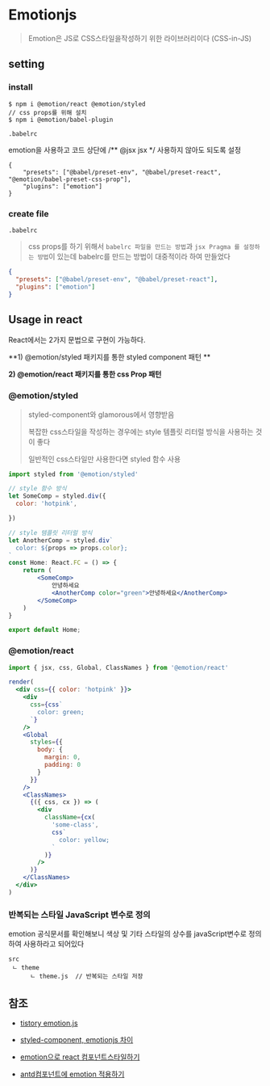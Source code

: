 # Emotionjs

> Emotion은 JS로 CSS스타일을작성하기 위한 라이브러리이다 (CSS-in-JS)



## setting

### install

```
$ npm i @emotion/react @emotion/styled
// css props를 위해 설치
$ npm i @emotion/babel-plugin
```



`.babelrc`

emotion을 사용하고 코드 상단에 /** @jsx jsx */ 사용하지 않아도 되도록 설정

```
{
    "presets": ["@babel/preset-env", "@babel/preset-react", "@emotion/babel-preset-css-prop"], 
    "plugins": ["emotion"]
}
```





### create file

`.babelrc`

> css props를 하기 위해서 `babelrc 파일을 만드는 방법`과 `jsx Pragma 를 설정하는 방법`이 있는데 babelrc를 만드는 방법이 대중적이라 하여 만들었다 

```json
{
  "presets": ["@babel/preset-env", "@babel/preset-react"],
  "plugins": ["emotion"]
}
```





## Usage in react

React에서는 2가지 문법으로 구현이 가능하다.

**1) @emotion/styled 패키지를 통한 styled component 패턴 **

**2) @emotion/react 패키지를 통한 css Prop 패턴** 



### @emotion/styled

> styled-component와 glamorous에서 영향받음
>
> 복잡한 css스타일을 작성하는 경우에는 style 템플릿 리터럴 방식을 사용하는 것이 좋다 
>
> 일반적인 css스타일만 사용한다면 styled 함수 사용

```jsx
import styled from '@emotion/styled'

// style 함수 방식
let SomeComp = styled.div({
  color: 'hotpink',

})

// style 템플릿 리터럴 방식
let AnotherComp = styled.div`
  color: ${props => props.color};
`
const Home: React.FC = () => {
    return (
        <SomeComp>
            안녕하세요
            <AnotherComp color="green">안녕하세요</AnotherComp>
        </SomeComp>
    )
}

export default Home;


```



### @emotion/react

```jsx
import { jsx, css, Global, ClassNames } from '@emotion/react'

render(
  <div css={{ color: 'hotpink' }}>
    <div
      css={css`
        color: green;
      `}
    />
    <Global
      styles={{
        body: {
          margin: 0,
          padding: 0
        }
      }}
    />
    <ClassNames>
      {({ css, cx }) => (
        <div
          className={cx(
            'some-class',
            css`
              color: yellow;
            `
          )}
        />
      )}
    </ClassNames>
  </div>
)
```



### 반복되는 스타일 JavaScript 변수로 정의

emotion 공식문서를 확인해보니 색상 및 기타 스타일의 상수를 javaScript변수로 정의하여 사용하라고 되어있다

```
src
 ㄴ theme
 	  ㄴ theme.js  // 반복되는 스타일 저장
```







## 참조

* [tistory emotion.js ](https://abangpa1ace.tistory.com/entry/CSSSide-Lib-Emotionjs)

* [styled-component, emotionjs 차이](https://velog.io/@bepyan/styled-components-%EA%B3%BC-emotion-%EB%8F%84%EB%8C%80%EC%B2%B4-%EC%B0%A8%EC%9D%B4%EA%B0%80-%EB%AD%94%EA%B0%80)

* [emotion으로 react 컴포넌트스타일하기](https://www.daleseo.com/emotion/)

* [antd컴포넌트에 emotion 적용하기](https://velog.io/@e_juhee/react-library)